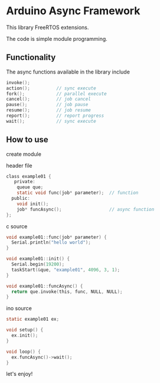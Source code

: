 # Arduino Async Framework

This library FreeRTOS extensions.

The code is simple module programming.


## Functionality

 
The async functions available in the library include

```c
invoke();
action();          // sync execute
fork();            // parallel execute
cancel();          // job cancel
pause();           // job pause
resume();          // job resume
report();          // report progress
wait();            // sync execute
```

## How to use

create module

header file
```c
class example01 {
   private:
    queue que;
    static void func(job* parameter);  // function
  public:
    void init();
    job* funcAsync();                  // async function
};

```

c source
```c
void example01::func(job* parameter) {
  Serial.println("hello world");
}

void example01::init() {
  Serial.begin(19200);
  taskStart(&que, "example01", 4096, 3, 1);
}

void example01::funcAsync() {
  return que.invoke(this, func, NULL, NULL);
}

```

ino source
```c
static example01 ex;

void setup() {
  ex.init();
}

void loop() {
  ex.funcAsync()->wait();
}
```

let's enjoy!
